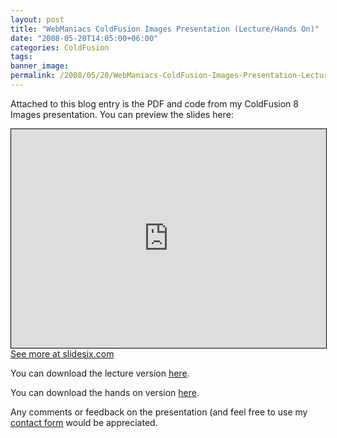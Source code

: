```yaml
---
layout: post
title: "WebManiacs ColdFusion Images Presentation (Lecture/Hands On)"
date: "2008-05-20T14:05:00+06:00"
categories: ColdFusion 
tags: 
banner_image: 
permalink: /2008/05/20/WebManiacs-ColdFusion-Images-Presentation-LectureHands-On
---
```


Attached to this blog entry is the PDF and code from my ColdFusion 8 Images presentation. You can preview the slides here:

<iframe src="http://slidesix.com/index.cfm?event=slideshow.play&slideShowID=063C72D6-FF9E-13A7-FC77328BFD4FEDFE" style="border: 1px solid black; width:100%; height: 350px;"></iframe><a href="http://slidesix.com/index.cfm?event=slideshow.view&slideShowID=063C72D6-FF9E-13A7-FC77328BFD4FEDFE"><span>See more at slidesix.com</span></a>

You can download the lecture version <a href="http://www.raymondcamden.com/downloads/images_lecture.zip">here</a>.

You can download the hands on version <a href="http://www.coldfusionjedi.com/downloads/images_handson.zip">here</a>.

Any comments or feedback on the presentation (and feel free to use my <a href="http://www.coldfusionjedi.com/contact.cfm">contact form</a> would be appreciated.